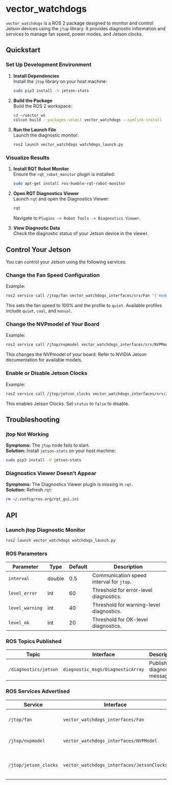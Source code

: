 # vector_watchdogs

`vector_watchdogs` is a ROS 2 package designed to monitor and control Jetson devices using the `jtop` library. It provides diagnostic information and services to manage fan speed, power modes, and Jetson clocks.

## Quickstart

### Set Up Development Environment

1. **Install Dependencies**  
   Install the `jtop` library on your host machine:

   ```bash
   sudo pip3 install -U jetson-stats
   ```

2. **Build the Package**  
   Build the ROS 2 workspace:

   ```bash
   cd ~/vector_ws
   colcon build --packages-select vector_watchdogs --symlink-install
   ```

3. **Run the Launch File**  
   Launch the diagnostic monitor:

   ```bash
   ros2 launch vector_watchdogs watchdogs_launch.py
   ```

### Visualize Results

1. **Install RQT Robot Monitor**  
   Ensure the `rqt_robot_monitor` plugin is installed:

   ```bash
   sudo apt-get install ros-humble-rqt-robot-monitor
   ```

2. **Open RQT Diagnostics Viewer**  
   Launch `rqt` and open the Diagnostics Viewer:

   ```bash
   rqt
   ```

   Navigate to `Plugins -> Robot Tools -> Diagnostics Viewer`.

3. **View Diagnostic Data**  
   Check the diagnostic status of your Jetson device in the viewer.

## Control Your Jetson

You can control your Jetson using the following services:

### Change the Fan Speed Configuration

Example:

```bash
ros2 service call /jtop/fan vector_watchdogs_interfaces/srv/Fan "{'mode':'quiet', 'speed':100}"
```

This sets the fan speed to 100% and the profile to `quiet`. Available profiles include `quiet`, `cool`, and `manual`.

### Change the NVPmodel of Your Board

Example:

```bash
ros2 service call /jtop/nvpmodel vector_watchdogs_interfaces/srv/NVPModel "{'nvpmodel':0}"
```

This changes the NVPmodel of your board. Refer to NVIDIA Jetson documentation for available models.

### Enable or Disable Jetson Clocks

Example:

```bash
ros2 service call /jtop/jetson_clocks vector_watchdogs_interfaces/srv/JetsonClocks "{'status':true}"
```

This enables Jetson Clocks. Set `status` to `false` to disable.

## Troubleshooting

### jtop Not Working

**Symptoms:** The `jtop` node fails to start.  
**Solution:** Install `jetson-stats` on your host machine:

```bash
sudo pip3 install -U jetson-stats
```

### Diagnostics Viewer Doesn’t Appear

**Symptoms:** The Diagnostics Viewer plugin is missing in `rqt`.  
**Solution:** Refresh `rqt`:

```bash
rm ~/.config/ros.org/rqt_gui.ini
```

## API

### Launch jtop Diagnostic Monitor

```bash
ros2 launch vector_watchdogs watchdogs_launch.py
```

### ROS Parameters

| Parameter       | Type   | Default | Description                                      |
|-----------------|--------|---------|--------------------------------------------------|
| `interval`      | double | 0.5     | Communication speed interval for `jtop`.        |
| `level_error`   | int    | 60      | Threshold for error-level diagnostics.          |
| `level_warning` | int    | 40      | Threshold for warning-level diagnostics.        |
| `level_ok`      | int    | 20      | Threshold for OK-level diagnostics.             |

### ROS Topics Published

| Topic                 | Interface                          | Description                  |
|-----------------------|-------------------------------------|------------------------------|
| `/diagnostics/jetson` | `diagnostic_msgs/DiagnosticArray`  | Publishes diagnostic messages. |

### ROS Services Advertised

| Service               | Interface                          | Description                           |
|-----------------------|-------------------------------------|---------------------------------------|
| `/jtop/fan`           | `vector_watchdogs_interfaces/Fan`  | Change the fan speed configuration.   |
| `/jtop/nvpmodel`      | `vector_watchdogs_interfaces/NVPModel` | Change the NVPmodel of your board. |
| `/jtop/jetson_clocks` | `vector_watchdogs_interfaces/JetsonClocks` | Enable or disable Jetson Clocks. |
